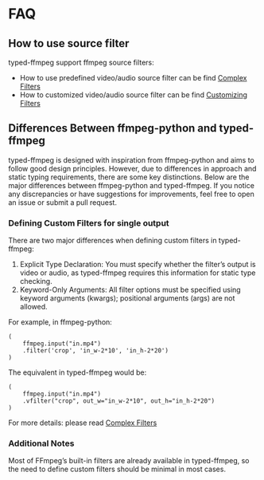 # FAQ

## How to use source filter

typed-ffmpeg support ffmpeg source filters:

- How to use predefined video/audio source filter can be find [Complex Filters](./usage/complex-filtering.ipynb)
- How to customized video/audio source filter can be find [Customizing Filters](./usage/customizing-filtering.ipynb)


## Differences Between ffmpeg-python and typed-ffmpeg

typed-ffmpeg is designed with inspiration from ffmpeg-python and aims to follow good design principles. However, due to differences in approach and static typing requirements, there are some key distinctions. Below are the major differences between ffmpeg-python and typed-ffmpeg. If you notice any discrepancies or have suggestions for improvements, feel free to open an issue or submit a pull request.

### Defining Custom Filters for single output

There are two major differences when defining custom filters in typed-ffmpeg:

1.	Explicit Type Declaration: You must specify whether the filter’s output is video or audio, as typed-ffmpeg requires this information for static type checking.
2.	Keyword-Only Arguments: All filter options must be specified using keyword arguments (kwargs); positional arguments (args) are not allowed.

For example, in ffmpeg-python:

```
(
    ffmpeg.input("in.mp4")
    .filter('crop', 'in_w-2*10', 'in_h-2*20')
)
```
The equivalent in typed-ffmpeg would be:
```
(
    ffmpeg.input("in.mp4")
    .vfilter("crop", out_w="in_w-2*10", out_h="in_h-2*20")
)
```

For more details: please read [Complex Filters](./usage/complex-filtering.ipynb)

### Additional Notes

Most of FFmpeg’s built-in filters are already available in typed-ffmpeg, so the need to define custom filters should be minimal in most cases.
